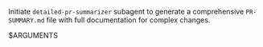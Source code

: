 Initiate `detailed-pr-summarizer` subagent to generate a comprehensive `PR-SUMMARY.md` file with full documentation for complex changes.

$ARGUMENTS